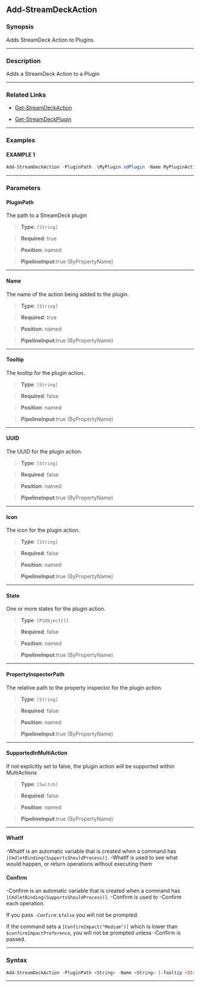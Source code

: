 Add-StreamDeckAction
--------------------
### Synopsis
Adds StreamDeck Action to Plugins.

---
### Description

Adds a StreamDeck Action to a Plugin

---
### Related Links
* [Get-StreamDeckAction](Get-StreamDeckAction.md)



* [Get-StreamDeckPlugin](Get-StreamDeckPlugin.md)



---
### Examples
#### EXAMPLE 1
```PowerShell
Add-StreamDeckAction -PluginPath .\MyPlugin.sdPlugin -Name MyPluginAction -Tooltip "Just the tip" -PropertyInspectorPath .\MyPropertyInspector.html
```

---
### Parameters
#### **PluginPath**

The path to a StreamDeck plugin



> **Type**: ```[String]```

> **Required**: true

> **Position**: named

> **PipelineInput**:true (ByPropertyName)



---
#### **Name**

The name of the action being added to the plugin.



> **Type**: ```[String]```

> **Required**: true

> **Position**: named

> **PipelineInput**:true (ByPropertyName)



---
#### **Tooltip**

The tooltip for the plugin action.



> **Type**: ```[String]```

> **Required**: false

> **Position**: named

> **PipelineInput**:true (ByPropertyName)



---
#### **UUID**

The UUID for the plugin action.



> **Type**: ```[String]```

> **Required**: false

> **Position**: named

> **PipelineInput**:true (ByPropertyName)



---
#### **Icon**

The icon for the plugin action.



> **Type**: ```[String]```

> **Required**: false

> **Position**: named

> **PipelineInput**:true (ByPropertyName)



---
#### **State**

One or more states for the plugin action.



> **Type**: ```[PSObject[]]```

> **Required**: false

> **Position**: named

> **PipelineInput**:true (ByPropertyName)



---
#### **PropertyInspectorPath**

The relative path to the property inspector for the plugin action.



> **Type**: ```[String]```

> **Required**: false

> **Position**: named

> **PipelineInput**:true (ByPropertyName)



---
#### **SupportedInMultiAction**

If not explicitly set to false, the plugin action will be supported within MultiActions



> **Type**: ```[Switch]```

> **Required**: false

> **Position**: named

> **PipelineInput**:true (ByPropertyName)



---
#### **WhatIf**
-WhatIf is an automatic variable that is created when a command has ```[CmdletBinding(SupportsShouldProcess)]```.
-WhatIf is used to see what would happen, or return operations without executing them
#### **Confirm**
-Confirm is an automatic variable that is created when a command has ```[CmdletBinding(SupportsShouldProcess)]```.
-Confirm is used to -Confirm each operation.
    
If you pass ```-Confirm:$false``` you will not be prompted.
    
    
If the command sets a ```[ConfirmImpact("Medium")]``` which is lower than ```$confirmImpactPreference```, you will not be prompted unless -Confirm is passed.

---
### Syntax
```PowerShell
Add-StreamDeckAction -PluginPath <String> -Name <String> [-Tooltip <String>] [-UUID <String>] [-Icon <String>] [-State <PSObject[]>] [-PropertyInspectorPath <String>] [-SupportedInMultiAction] [-WhatIf] [-Confirm] [<CommonParameters>]
```
---
